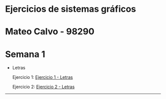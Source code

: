 # Ejercicios de sistemas gráficos
# Mateo Calvo - 98290
# Semana 1
* Letras

  Ejercicio 1: <a href="ejercicios6671/semana_1/letras/ejercicio1.html" title="Ejercicio 1 - Letras">Ejercicio 1 - Letras</a>
  
  Ejercicio 2: <a href="ejercicios6671/semana_1/letras/ejercicio2.html" title="Ejercicio 2 - Letras">Ejercicio 2 - Letras</a>

---

